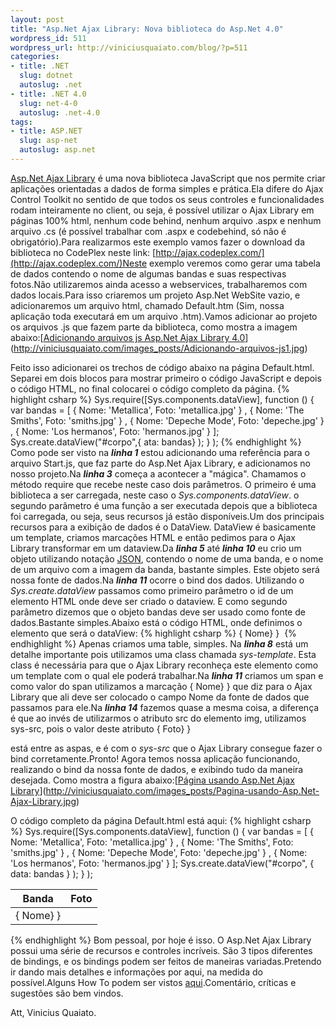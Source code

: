 ```yaml
---
layout: post
title: "Asp.Net Ajax Library: Nova biblioteca do Asp.Net 4.0"
wordpress_id: 511
wordpress_url: http://viniciusquaiato.com/blog/?p=511
categories:
- title: .NET
  slug: dotnet
  autoslug: .net
- title: .NET 4.0
  slug: net-4-0
  autoslug: .net-4.0
tags:
- title: ASP.NET
  slug: asp-net
  autoslug: asp.net
---
```



[Asp.Net Ajax Library](http://www.asp.net/ajaxlibrary/MainPage.ashx) é uma nova biblioteca JavaScript que nos permite criar aplicações orientadas a dados de forma simples e prática.Ela difere do Ajax Control Toolkit no sentido de que todos os seus controles e funcionalidades rodam inteiramente no client, ou seja, é possível utilizar o Ajax Library em páginas 100% html, nenhum code behind, nenhum arquivo .aspx e nenhum arquivo .cs (é possível trabalhar com .aspx e codebehind, só não é obrigatório).Para realizarmos este exemplo vamos fazer o download da biblioteca no CodePlex neste link: [http://ajax.codeplex.com/](http://ajax.codeplex.com/)Neste exemplo veremos como gerar uma tabela de dados contendo o nome de algumas bandas e suas respectivas fotos.Não utilizaremos ainda acesso a webservices, trabalharemos com dados locais.Para isso criaremos um projeto Asp.Net WebSite vazio, e adicionaremos um arquivo html, chamado Default.htm (Sim, nossa aplicação toda executará em um arquivo .htm).Vamos adicionar ao projeto os arquivos .js que fazem parte da biblioteca, como mostra a imagem abaixo:[[Adicionando arquivos js Asp.Net Ajax Library 4.0](http://viniciusquaiato.com/images_posts/Adicionando-arquivos-js1-300x229.jpg "Adicionando arquivos js Asp.Net Ajax Library 4.0")](http://viniciusquaiato.com/images_posts/Adicionando-arquivos-js1.jpg)

Feito isso adicionarei os trechos de código abaixo na página Default.html. Separei em dois blocos para mostrar primeiro o código JavaScript e depois o código HTML, no final colocarei o código completo da página.
{% highlight csharp %}
    Sys.require([Sys.components.dataView],        function () {
var bandas = [                { Nome: 'Metallica', Foto: 'metallica.jpg' }
,                { Nome: 'The Smiths', Foto: 'smiths.jpg' }
,                { Nome: 'Depeche Mode', Foto: 'depeche.jpg' }
,                { Nome: 'Los hermanos', Foto: 'hermanos.jpg' }
            ];
    Sys.create.dataView("#corpo",{
ata: bandas}
);
    }
);
    </script>
{% endhighlight %}
Como pode ser visto na **_linha 1_** estou adicionando uma referência para o arquivo Start.js, que faz parte do Asp.Net Ajax Library, e adicionamos no nosso projeto.Na **_linha 3_** começa a acontecer a "mágica". Chamamos o método require que recebe neste caso dois parâmetros. O primeiro é uma biblioteca a ser carregada, neste caso o _Sys.components.dataView_. o segundo parâmetro é uma função a ser executada depois que a biblioteca foi carregada, ou seja, seus recursos já estão disponíveis.Um dos principais recursos para a exibição de dados é o DataView. DataView é basicamente um template, criamos marcações HTML e então pedimos para o Ajax Library transformar em um dataview.Da **_linha 5_** até **_linha 10_** eu crio um objeto utilizando notação [JSON](http://www.json.org/), contendo o nome de uma banda, e o nome de um arquivo com a imagem da banda, bastante simples. Este objeto será nossa fonte de dados.Na **_linha 11_** ocorre o bind dos dados. Utilizando o _Sys.create.dataView_ passamos como primeiro parâmetro o id de um elemento HTML onde deve ser criado o dataview. E como segundo parâmetro dizemos que o objeto bandas deve ser usado como fonte de dados.Bastante simples.Abaixo está o código HTML, onde definimos o elemento que será o dataView:
{% highlight csharp %}
        <tr>            <td>                <span>{
Nome}
}
</span>            </td>            <td>                ![]()            </td>        </tr>    </tbody></table>
{% endhighlight %}
Apenas criamos uma table, simples. Na **_linha 8_** está um detalhe importante pois utilizamos uma class chamada _sys-template_. Esta class é necessária para que o Ajax Library reconheça este elemento como um template com o qual ele poderá trabalhar.Na **_linha 11_** criamos um span e como valor do span utilizamos a marcação {
Nome}
}
 que diz para o Ajax Library que ali deve ser colocado o campo Nome da fonte de dados que passamos para ele.Na **_linha 14_** fazemos quase a mesma coisa, a diferença é que ao invés de utilizarmos o atributo src do elemento img, utilizamos sys-src, pois o valor deste atributo {
Foto}
}


 está entre as aspas, e é com o _sys-src_ que o Ajax Library consegue fazer o bind corretamente.Pronto! Agora temos nossa aplicação funcionando, realizando o bind da nossa fonte de dados, e exibindo tudo da maneira desejada. Como mostra a figura abaixo:[[Página usando Asp.Net Ajax Library](http://viniciusquaiato.com/images_posts/Pagina-usando-Asp.Net-Ajax-Library-247x300.jpg "Página usando Asp.Net Ajax Library")](http://viniciusquaiato.com/images_posts/Pagina-usando-Asp.Net-Ajax-Library.jpg)

O código completo da página Default.html está aqui:
{% highlight csharp %}
            Sys.require([Sys.components.dataView],                function () {
var bandas = [                        { Nome: 'Metallica', Foto: 'metallica.jpg' }
,                        { Nome: 'The Smiths', Foto: 'smiths.jpg' }
,                        { Nome: 'Depeche Mode', Foto: 'depeche.jpg' }
,                        { Nome: 'Los hermanos', Foto: 'hermanos.jpg' }
                    ];
    Sys.create.dataView("#corpo",                     {                         data: bandas                     }
);
    }
);
    </script>    </head>    <body>        <table>            <thead>                <tr>                    <th>Banda</th>                    <th>Foto</th>                </tr>            </thead>            <tbody id="corpo" class="sys-template">                <tr>                    <td>                        <span>{
Nome}
}
</span>                    </td>                    <td>                        ![]()                    </td>                </tr>            </tbody>        </table>    </body></html>
{% endhighlight %}
Bom pessoal, por hoje é isso. O Asp.Net Ajax Library possui uma série de recursos e controles incríveis. São 3 tipos diferentes de bindings, e os bindings podem ser feitos de maneiras variadas.Pretendo ir dando mais detalhes e informações por aqui, na medida do possível.Alguns How To podem ser vistos [aqui](http://www.asp.net/ajaxlibrary/learn.ashx).Comentário, críticas e sugestões são bem vindos.

Att,
Vinicius Quaiato.
